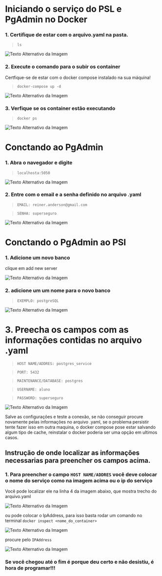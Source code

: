 # Iniciando o serviço do PSL e PgAdmin no Docker

### 1. Certifique de estar com o arquivo.yaml na pasta. 

> `ls`

![Texto Alternativo da Imagem](img/Captura%20de%20tela%20de%202024-03-17%2020-24-38.png)

### 2. Execute o comando para o subir os container

Certfique-se de estar com o docker compose instalado na sua máquina!

> `docker-compose up -d`

![Texto Alternativo da Imagem](img/Captura%20de%20tela%20de%202024-03-17%2020-26-40.png)

### 3. Verfique se os container estão executando

> `docker ps`

![Texto Alternativo da Imagem](img/Captura%20de%20tela%20de%202024-03-17%2020-27-05.png)


# Conctando ao PgAdmin


### 1. Abra o navegador e digite 

> `localhosta:5050`

![Texto Alternativo da Imagem](img/Captura%20de%20tela%20de%202024-03-17%2020-28-46.png)

### 2. Entre com o email e a senha definido no arquivo .yaml

> `EMAIL: reiner.anderson@gmail.com`

> `SENHA: superseguro`


![Texto Alternativo da Imagem](img/Captura%20de%20tela%20de%202024-03-17%2020-29-11.png)


# Conctando o PgAdmin ao PSl

### 1. Adicione um novo banco

clique em add new server

![Texto Alternativo da Imagem](img/Captura%20de%20tela%20de%202024-03-17%2020-29-33.png)

### 2. adicione um um nome para o novo banco

> `EXEMPLO: postgreSQL`

![Texto Alternativo da Imagem](img/Captura%20de%20tela%20de%202024-03-17%2020-30-32.png)



#  3. Preecha os campos com as informações contidas no arquivo .yaml

> `HOST NAME/ADDRES: postgres_service`

> `PORT: 5432 `

> `MAINTENANCE/DATABASE: postgres`

> `USERNAME: aluno `

> `PASSWORD: superseguro `



![Texto Alternativo da Imagem](img/Captura%20de%20tela%20de%202024-03-17%2020-32-19.png)


Salve as configurações e teste a conexão, se não conseguir procure novamente pelas informações no arquivo .yaml, se o problema persistir tente fazer isso em outra maquina, o docker compose pose estar salvando algum tipo de cache, reinstalar o docker poderia ser uma opção em ultimos casos.



## Instrução de onde localizar as informações necessarias para preencher os campos acima.


### 1. Para preencher o campo `HOST NAME/ADDRES` você deve colocar o nome do serviço como na imagem acima ou o ip do serviço

Você pode localizar ele na linha 4 da imagem abaixo, que mostra trecho do arquivo.yaml

![Texto Alternativo da Imagem](img/Captura%20de%20tela%20de%202024-03-17%2021-00-36.png)


ou pode colocar o IpAddress, para isso basta rodar um comando no terminal `docker inspect <nome_do_container>`

![Texto Alternativo da Imagem](img/Captura%20de%20tela%20de%202024-03-17%2021-08-43.png)

procure pelo `IPAddress`

![Texto Alternativo da Imagem](img/Captura%20de%20tela%20de%202024-03-18%2006-39-46.png)


### Se você chegou até o fim é porque deu certo e não desistiu, é hora de programar!!!
